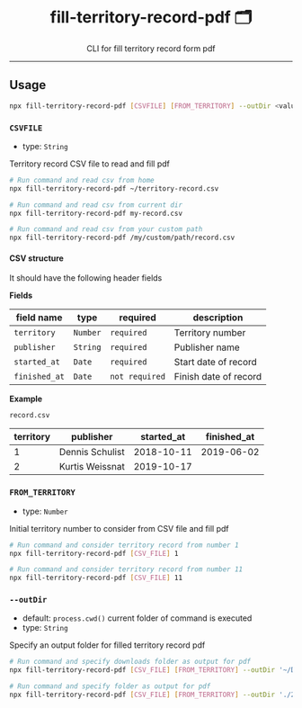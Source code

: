 <div align="center">
<h1>fill-territory-record-pdf 🗂</h1>

<p>CLI for fill territory record form pdf</p>
</div>

---

## Usage

```bash
npx fill-territory-record-pdf [CSVFILE] [FROM_TERRITORY] --outDir <value>
```

### `CSVFILE`

- type: `String`

Territory record CSV file to read and fill pdf

```bash
# Run command and read csv from home
npx fill-territory-record-pdf ~/territory-record.csv

# Run command and read csv from current dir
npx fill-territory-record-pdf my-record.csv

# Run command and read csv from your custom path
npx fill-territory-record-pdf /my/custom/path/record.csv
```

#### CSV structure

It should have the following header fields

**Fields**

| field name    | type     | required       | description           |
| ------------- | -------- | -------------- | --------------------- |
| `territory`   | `Number` | `required`     | Territory number      |
| `publisher`   | `String` | `required`     | Publisher name        |
| `started_at`  | `Date`   | `required`     | Start date of record  |
| `finished_at` | `Date`   | `not required` | Finish date of record |

**Example**

`record.csv`

| **territory** | **publisher**   | **started_at** | **finished_at** |
| ------------- | --------------- | -------------- | --------------- |
| 1             | Dennis Schulist | 2018-10-11     | 2019-06-02      |
| 2             | Kurtis Weissnat | 2019-10-17     |                 |


### `FROM_TERRITORY`

- type: `Number`

Initial territory number to consider from CSV file and fill pdf

```bash
# Run command and consider territory record from number 1
npx fill-territory-record-pdf [CSV_FILE] 1

# Run command and consider territory record from number 11
npx fill-territory-record-pdf [CSV_FILE] 11
```

### `--outDir`

- default: `process.cwd()` current folder of command is executed
- type: `String`

Specify an output folder for filled territory record pdf

```bash
# Run command and specify downloads folder as output for pdf
npx fill-territory-record-pdf [CSV_FILE] [FROM_TERRITORY] --outDir '~/Downloads'

# Run command and specify folder as output for pdf
npx fill-territory-record-pdf [CSV_FILE] [FROM_TERRITORY] --outDir './2022-31-08'
```
